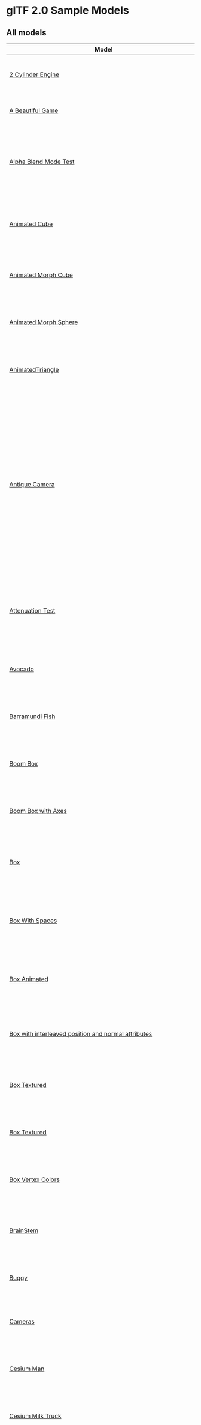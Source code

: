 # glTF 2.0 Sample Models

## All models

| Model   | Screenshot  | Legal | Description |
|---------|-------------|-------|-------------|
| [2 Cylinder Engine](.%2F2.0%2F2CylinderEngine%2FREADME.md) | ![](.%2F2.0%2F2CylinderEngine%2Fscreenshot%2Fscreenshot.png) | &copy; 0000, _No Owner_. [_No License_]()<br> - 0 for _No Artist_ | Small CAD data set, including hierarchy. |
| [A Beautiful Game](.%2F2.0%2FABeautifulGame%2FREADME.md) | ![](.%2F2.0%2FABeautifulGame%2Fscreenshot%2Fscreenshot.jpg) | &copy; 0000, . []()<br> -  for <br>&copy; 0000, . []()<br> -  for  | Chess set using transmission and volume. |
| [Alpha Blend Mode Test](.%2F2.0%2FAlphaBlendModeTest%2FREADME.md) | ![](.%2F2.0%2FAlphaBlendModeTest%2Fscreenshot%2Fscreenshot.png) | &copy; 2018, Analytical Graphics, Inc.. [Attribution 4.0 International]()<br> - 2018 for Ed Mackey | Tests alpha modes and settings. |
| [Animated Cube](.%2F2.0%2FAnimatedCube%2FREADME.md) | ![](.%2F2.0%2FAnimatedCube%2Fscreenshot%2Fscreenshot.gif) | &copy; 2017, UX3D. [CC0 1.0 Universal]()<br> - 2017 for Norbert Nopper | Same as previous cube having a linear rotation animation. |
| [Animated Morph Cube](.%2F2.0%2FAnimatedMorphCube%2FREADME.md) | ![](.%2F2.0%2FAnimatedMorphCube%2Fscreenshot%2Fscreenshot.gif) | &copy; 0000, Microsoft. [CC0 1.0 Universal]()<br> - 0 for Microsoft | Demonstrates a simple cube with two simple morph targets and an animation that transitions between them both. |
| [Animated Morph Sphere](.%2F2.0%2FAnimatedMorphSphere%2FREADME.md) | ![](.%2F2.0%2FAnimatedMorphSphere%2Fscreenshot%2Fscreenshot.gif) | &copy; 0000, Microsoft. [CC0 1.0 Universal]()<br> - 0 for Microsoft | This sample is similar to the Animated Morph Cube, but the two morph targets move many more vertices and are more extreme than with the cube. |
| [AnimatedTriangle](.%2F2.0%2FAnimatedTriangle%2FREADME.md) | ![](.%2F2.0%2FAnimatedTriangle%2Fscreenshot%2Fscreenshot.gif) | &copy; 0000, _No Owner_. [CC0 1.0 Universal]()<br> - 0 for _No Artist_ | This sample is similar to the Triangle, but the node has a rotation property that is modified with a simple animation |
| [Antique Camera ](.%2F2.0%2FAntiqueCamera%2FREADME.md) | ![](.%2F2.0%2FAntiqueCamera%2Fscreenshot%2Fscreenshot.png) | &copy; 0000, _No Owner_. [Old camera model by Maximilian Kamps.   AND Dontated by UX3D for glTF testing. AND [![CC0](http://i.creativecommons.org/p/zero/1.0/88x31.png)](http://creativecommons.org/publicdomain/zero/1.0/)   AND To the extent possible under law, UX3D has waived all copyright and related or neighboring rights to this asset.]()<br> - 0 for _No Artist_ | ... no description ... |
| [Attenuation Test](.%2F2.0%2FAttenuationTest%2FREADME.md) | ![](.%2F2.0%2FAttenuationTest%2Fscreenshot%2Fscreenshot.jpg) | &copy; 2021, Analytical Graphics, Inc.. [Attribution 4.0 International]()<br> - 2021 for Ed Mackey | Tests the interactions between attenuation, thickness, and scale. |
| [Avocado](.%2F2.0%2FAvocado%2FREADME.md) | ![](.%2F2.0%2FAvocado%2Fscreenshot%2Fscreenshot.jpg) | &copy; 0000, _No Owner_. [CC0 1.0 Universal]()<br> - 0 for Microsoft |   |
| [Barramundi Fish](.%2F2.0%2FBarramundiFish%2FREADME.md) | ![](.%2F2.0%2FBarramundiFish%2Fscreenshot%2Fscreenshot.jpg) | &copy; 0000, _No Owner_. [CC0 1.0 Universal]()<br> - 0 for Microsoft |   |
| [Boom Box](.%2F2.0%2FBoomBox%2FREADME.md) | ![](.%2F2.0%2FBoomBox%2Fscreenshot%2Fscreenshot.jpg) | &copy; 0000, _No Owner_. [CC0 1.0 Universal]()<br> - 0 for Microsoft |   |
| [Boom Box with Axes](.%2F2.0%2FBoomBoxWithAxes%2FREADME.md) | ![](.%2F2.0%2FBoomBoxWithAxes%2Fscreenshot%2Fscreenshot.jpg) | &copy; 0000, _No Owner_. [CC0 1.0 Universal]()<br> - 0 for Microsoft | Shows X, Y, and Z axis default orientations. |
| [Box](.%2F2.0%2FBox%2FREADME.md) | ![](.%2F2.0%2FBox%2Fscreenshot%2Fscreenshot.png) | &copy; 0000, Cesium. [Attribution 4.0 International]()<br> - 0 for Cesium | One mesh and one material. Start with this. |
| [Box With Spaces](.%2F2.0%2FBox%20With%20Spaces%2FREADME.md) | ![](.%2F2.0%2FBox%20With%20Spaces%2Fscreenshot%2Fscreenshot.png) | &copy; 0000, Analytical Graphics, Inc.. [CC0 1.0 Universal]()<br> - 0 for _No Artist_ | Box with URI-encoded spaces in the texture names used by a simple PBR material. |
| [Box Animated](.%2F2.0%2FBoxAnimated%2FREADME.md) | ![](.%2F2.0%2FBoxAnimated%2Fscreenshot%2Fscreenshot.gif) | &copy; 0000, Cesium. [Attribution 4.0 International]()<br> - 0 for Cesium | Rotation and Translation Animations. Start with this to test animations. |
| [Box with interleaved position and normal attributes](.%2F2.0%2FBoxInterleaved%2FREADME.md) | ![](.%2F2.0%2FBoxInterleaved%2Fscreenshot%2Fscreenshot.png) | &copy; 0000, Cesium. [Attribution 4.0 International]()<br> - 0 for Cesium | Box example with interleaved position and normal attributes. |
| [Box Textured](.%2F2.0%2FBoxTextured%2FREADME.md) | ![](.%2F2.0%2FBoxTextured%2Fscreenshot%2Fscreenshot.png) | &copy; 0000, Cesium. [CC-BY 4.0 and TM]()<br> - 0 for Cesium | Box with a non-power-of-2 (NPOT) texture. Not all implementations support NPOT textures. |
| [Box Textured](.%2F2.0%2FBoxTexturedNonPowerOfTwo%2FREADME.md) | ![](.%2F2.0%2FBoxTexturedNonPowerOfTwo%2Fscreenshot%2Fscreenshot.png) | &copy; 0000, Cesium. [CC-BY 4.0 and TM]()<br> - 0 for Cesium | Box with a non-power-of-2 (NPOT) texture. Not all implementations support NPOT textures. |
| [Box Vertex Colors](.%2F2.0%2FBoxVertexColors%2FREADME.md) | ![](.%2F2.0%2FBoxVertexColors%2Fscreenshot%2Fscreenshot.png) | &copy; 0000, _No Owner_. [_No License_]()<br> - 0 for Michael Feldstein | Box with vertex colors applied. |
| [BrainStem](.%2F2.0%2FBrainStem%2FREADME.md) | ![](.%2F2.0%2FBrainStem%2Fscreenshot%2Fscreenshot.gif) | &copy; 0000, Smith Micro Software, Inc.. [_No License_]()<br> - 0 for Keith Hunter | Animations. Skins. |
| [Buggy](.%2F2.0%2FBuggy%2FREADME.md) | ![](.%2F2.0%2FBuggy%2Fscreenshot%2Fscreenshot.png) | &copy; 0000, _No Owner_. [_No License_]()<br> - 0 for _No Artist_ | Medium-sized CAD data set, including hierarchy |
| [Cameras](.%2F2.0%2FCameras%2FREADME.md) | ![](.%2F2.0%2FCameras%2Fscreenshot%2Fscreenshot.png) | &copy; 0000, _No Owner_. [CC0 1.0 Universal]()<br> - 0 for _No Artist_ | A sample with two different camera objects |
| [Cesium Man](.%2F2.0%2FCesiumMan%2FREADME.md) | ![](.%2F2.0%2FCesiumMan%2Fscreenshot%2Fscreenshot.gif) | &copy; 0000, Cesium. [CC-BY 4.0 and TM]()<br> - 0 for Cesium | Textured. Animations. Skins. |
| [Cesium Milk Truck](.%2F2.0%2FCesiumMilkTruck%2FREADME.md) | ![](.%2F2.0%2FCesiumMilkTruck%2Fscreenshot%2Fscreenshot.gif) | &copy; 0000, Cesium. [CC-BY 4.0 and TM]()<br> - 0 for Cesium | Textured. Multiple nodes/meshes. Animations. |
| [KHR_materials_clearcoat Test](.%2F2.0%2FClearCoatTest%2FREADME.md) | ![](.%2F2.0%2FClearCoatTest%2Fscreenshot%2Fscreenshot.jpg) | &copy; 2020, Analytical Graphics, Inc.. [Attribution 4.0 International]()<br> - 2020 for Ed Mackey | Tests if the KHR_materials_clearcoat extension is supported properly. |
| [Corset](.%2F2.0%2FCorset%2FREADME.md) | ![](.%2F2.0%2FCorset%2Fscreenshot%2Fscreenshot.jpg) | &copy; 2017, UX3D. [CC0 1.0 Universal]()<br> - 2017 for Microsoft |   |
| [Cube](.%2F2.0%2FCube%2FREADME.md) | ![](.%2F2.0%2FCube%2Fscreenshot%2Fscreenshot.jpg) | &copy; 0000, _No Owner_. [_No License_]()<br> - 0 for Norbert Nopper | A cube with non-smoothed faces. |
| [Damaged Helmet](.%2F2.0%2FDamagedHelmet%2FREADME.md) | ![](.%2F2.0%2FDamagedHelmet%2Fscreenshot%2Fscreenshot.png) | &copy; 0000, _No Owner_. [CC-BY-NC
See: http://www.graphics.stanford.edu/data/3Dscanrep/#acknowledge]()<br> - 0 for _No Artist_ |   |
| [Dragon Attenuation](.%2F2.0%2FDragonAttenuation%2FREADME.md) | ![](.%2F2.0%2FDragonAttenuation%2Fscreenshot%2Fscreenshot.jpg) | &copy; 0000, _No Owner_. [_No License_]()<br> - 0 for _No Artist_ | Dragon with background, using material variants, transmission, and volume. |
| [Duck](.%2F2.0%2FDuck%2FREADME.md) | ![](.%2F2.0%2FDuck%2Fscreenshot%2Fscreenshot.png) | &copy; 2006, Sony. [SCEA Shared Source License, Version 1.0]()<br> - 2006 for Sony | The COLLADA duck. One texture. |
| [Emissive Strength Test](.%2F2.0%2FEmissiveStrengthTest%2FREADME.md) | ![](.%2F2.0%2FEmissiveStrengthTest%2Fscreenshot%2Fscreenshot.jpg) | &copy; 2022, AGI. [Attribution 4.0 International]()<br> - 2022 for Ed Mackey | Tests if the KHR_materials_emissive_strength extension is supported properly. |
| [Environment Test](.%2F2.0%2FEnvironmentTest%2FREADME.md) | ![](.%2F2.0%2FEnvironmentTest%2Fscreenshot%2Fscreenshot.jpg) | &copy; 0000, _No Owner_. [_No License_]()<br> - 0 for _No Artist_ | A simple scene with metal and dielectric spheres that range between 0 and 1 roughness. Useful for testing environment lighting. |
| [Flight Helmet](.%2F2.0%2FFlightHelmet%2FREADME.md) | ![](.%2F2.0%2FFlightHelmet%2Fscreenshot%2Fscreenshot.jpg) | &copy; 0000, _No Owner_. [CC0 1.0 Universal]()<br> - 0 for Microsoft |   |
| [Fox](.%2F2.0%2FFox%2FREADME.md) | ![](.%2F2.0%2FFox%2Fscreenshot%2Fscreenshot.jpg) | &copy; 0000, _No Owner_. [Attribution 4.0 International]()<br> - 0 for Model: PixelMannen
Rigging & Animation: tomkranis | Multiple animations cycles: Survey, Walk, Run. |
| [Gearbox Assy](.%2F2.0%2FGearboxAssy%2FREADME.md) | ![](.%2F2.0%2FGearboxAssy%2Fscreenshot%2Fscreenshot.png) | &copy; 0000, _No Owner_. [_No License_]()<br> - 0 for _No Artist_ | Medium-sized CAD data set, including hierarchy. |
| [GlamVelvetSofa](.%2F2.0%2FGlamVelvetSofa%2FREADME.md) | ![](.%2F2.0%2FGlamVelvetSofa%2Fscreenshot%2Fscreenshot.jpg) | &copy; 2021, Wayfair, LLC. [Attribution 4.0 International]()<br> - 2021 for _No Artist_ | Sofa using material variants, sheen, and specular. |
| [Interpolation Test](.%2F2.0%2FInterpolationTest%2FREADME.md) | ![](.%2F2.0%2FInterpolationTest%2Fscreenshot%2Fscreenshot.gif) | &copy; 0000, _No Owner_. [CC0 1.0 Universal]()<br> - 0 for _No Artist_ | A sample with three different animation interpolations |
| [Iridescence Dielectric Spheres](.%2F2.0%2FIridescenceDielectricSpheres%2FREADME.md) | ![](.%2F2.0%2FIridescenceDielectricSpheres%2Fscreenshot%2Fscreenshot.jpg) | &copy; 0000, _No Owner_. [CC0 1.0 Universal]()<br> - 0 for _No Artist_ | Tests KHR_materials_iridescence on a non-metallic material. |
| [Iridescence Lamp](.%2F2.0%2FIridescenceLamp%2FREADME.md) | ![](.%2F2.0%2FIridescenceLamp%2Fscreenshot%2Fscreenshot.jpg) | &copy; 2022, Wayfair, LLC. [Attribution 4.0 International]()<br> - 2022 for _No Artist_ | Wayfair Lamp model using transmission, volume, and KHR_materials_iridescence. |
| [Iridescence Metallic Spheres](.%2F2.0%2FIridescenceMetallicSpheres%2FREADME.md) | ![](.%2F2.0%2FIridescenceMetallicSpheres%2Fscreenshot%2Fscreenshot.jpg) | &copy; 2022, UX3D. [CC0 1.0 Universal]()<br> - 2022 for UX3D | Tests KHR_materials_iridescence on a metallic material. |
| [Iridescence Suzanne](.%2F2.0%2FIridescenceSuzanne%2FREADME.md) | ![](.%2F2.0%2FIridescenceSuzanne%2Fscreenshot%2Fscreenshot.jpg) | &copy; 2021, _No Owner_. [Attribution 4.0 International]()<br> - 2021 for Mathias Kanzler | Further tests KHR_materials_iridescence. |
| [Iridescent Dish with Olives](.%2F2.0%2FIridescentDishWithOlives%2FREADME.md) | ![](.%2F2.0%2FIridescentDishWithOlives%2Fscreenshot%2Fscreenshot.jpg) | &copy; 0000, Wayfair, LLC. [Attribution 4.0 International]()<br> - 0 for _No Artist_ | Dish using transmission, volume, IOR, and specular. |
| [Lantern](.%2F2.0%2FLantern%2FREADME.md) | ![](.%2F2.0%2FLantern%2Fscreenshot%2Fscreenshot.jpg) | &copy; 2021, Microsoft. [Attribution 4.0 International]()<br> - 2021 for Microsoft |   |
| [Lamp using KHR_lights_punctual Extension](.%2F2.0%2FLightsPunctualLamp%2FREADME.md) | ![](.%2F2.0%2FLightsPunctualLamp%2Fscreenshot%2Fscreenshot.png) | &copy; 2021, DGG. [Attribution 4.0 International]()<br> - 2021 for DGG | Lamp using punctual lights. |
| [Metal-Rough Spheres](.%2F2.0%2FMetalRoughSpheres%2FREADME.md) | ![](.%2F2.0%2FMetalRoughSpheres%2Fscreenshot%2Fscreenshot.png) | &copy; 2017, Analytical Graphics, Inc.. [Attribution 4.0 International]()<br> - 2017 for Ed Mackey | Tests various metal and roughness values (texture mapped). |
| [Metal-Rough Spheres (textureless)](.%2F2.0%2FMetalRoughSpheresNoTextures%2FREADME.md) | ![](.%2F2.0%2FMetalRoughSpheresNoTextures%2Fscreenshot%2Fscreenshot.png) | &copy; 0000, _No Owner_. [CC0 1.0 Universal]()<br> - 0 for Krill Gavrilov | Tests various metal and roughness values (textureless). |
| [Morph-Primitives Test](.%2F2.0%2FMorphPrimitivesTest%2FREADME.md) | ![](.%2F2.0%2FMorphPrimitivesTest%2Fscreenshot%2Fscreenshot.jpg) | &copy; 2021, Analytical Graphics, Inc.. [Attribution 4.0 International]()<br> - 2021 for _No Artist_ | Tests a morph target on multiple primitives. |
| [Morph Stress Test](.%2F2.0%2FMorphStressTest%2FREADME.md) | ![](.%2F2.0%2FMorphStressTest%2Fscreenshot%2Fscreenshot.jpg) | &copy; 2021, Analytical Graphics, Inc.. [Attribution 4.0 International]()<br> - 2021 for Ed Mackey | Tests up to 8 morph targets. |
| [Mosquito In Amber](.%2F2.0%2FMosquitoInAmber%2FREADME.md) | ![](.%2F2.0%2FMosquitoInAmber%2Fscreenshot%2Fscreenshot.jpg) | &copy; 0000, _No Owner_. [Attribution 4.0 International]()<br> - 0 for _No Artist_ | Mosquito in amber by Sketchfab, using transmission, IOR, and volume. |
| [MultiUV Test](.%2F2.0%2FMultiUVTest%2FREADME.md) | ![](.%2F2.0%2FMultiUVTest%2Fscreenshot%2Fscreenshot.jpg) | &copy; 2017, Hilo 3D. [Attribution 4.0 International]()<br> - 2017 for Hilo 3D | Tests a second set of texture coordinates. |
| [Normal-Tangent Mirror Test](.%2F2.0%2FNormalTangentMirrorTest%2FREADME.md) | ![](.%2F2.0%2FNormalTangentMirrorTest%2Fscreenshot%2Fscreenshot.png) | &copy; 2018, Analytical Graphics, Inc.. [Attribution 4.0 International]()<br> - 2018 for Ed Mackey | Tests an engine's ability to load supplied tangent vectors for a normal map. |
| [Normal-Tangent Test](.%2F2.0%2FNormalTangentTest%2FREADME.md) | ![](.%2F2.0%2FNormalTangentTest%2Fscreenshot%2Fscreenshot.png) | &copy; 2018, Analytical Graphics, Inc.. [CC0 1.0 Universal]()<br> - 2018 for Ed Mackey | Tests an engine's ability to automatically generate tangent vectors for a normal map. |
| [Orientation Test](.%2F2.0%2FOrientationTest%2FREADME.md) | ![](.%2F2.0%2FOrientationTest%2Fscreenshot%2Fscreenshot.png) | &copy; 0000, _No Owner_. [Attribution 4.0 International]()<br> - 0 for _No Artist_ | Tests node translations and rotations. |
| [Reciprocating Saw](.%2F2.0%2FReciprocatingSaw%2FREADME.md) | ![](.%2F2.0%2FReciprocatingSaw%2Fscreenshot%2Fscreenshot.png) | &copy; 2021, SharpGLTF. [Attribution 4.0 International]()<br> - 2021 for SharpGLTF | Small CAD data set, including hierarchy. |
| [Recursive Skeletons](.%2F2.0%2FRecursiveSkeletons%2FREADME.md) | ![](.%2F2.0%2FRecursiveSkeletons%2Fscreenshot%2Fscreenshot.jpg) | &copy; 0000, Cesium. [Attribution 4.0 International]()<br> - 0 for Cesium | Tests unusual skinning cases with reused meshes and recursive skeletons. |
| [Rigged Figure](.%2F2.0%2FRiggedFigure%2FREADME.md) | ![](.%2F2.0%2FRiggedFigure%2Fscreenshot%2Fscreenshot.gif) | &copy; 0000, Cesium. [Attribution 4.0 International]()<br> - 0 for Cesium | Animations. Skins. |
| [Rigged Simple](.%2F2.0%2FRiggedSimple%2FREADME.md) | ![](.%2F2.0%2FRiggedSimple%2Fscreenshot%2Fscreenshot.gif) | &copy; 0000, Cesium. [_No License_]()<br> - 0 for Cesium | Animations. Skins. Start with this to test skinning. |
| [Sci Fi Helmet](.%2F2.0%2FSciFiHelmet%2FREADME.md) | ![](.%2F2.0%2FSciFiHelmet%2Fscreenshot%2Fscreenshot.jpg) | &copy; 0000, _No Owner_. [CC0 1.0 Universal]()<br> - 0 for Michael Pavlovic |   |
| [SheenChair](.%2F2.0%2FSheenChair%2FREADME.md) | ![](.%2F2.0%2FSheenChair%2Fscreenshot%2Fscreenshot.jpg) | &copy; 2020, Wayfair, LLC. [CC0 1.0 Universal]()<br> - 2020 for Eric Chadwick | Chair using material variants and sheen. |
| [Sheen Cloth](.%2F2.0%2FSheenCloth%2FREADME.md) | ![](.%2F2.0%2FSheenCloth%2Fscreenshot%2Fscreenshot.jpg) | &copy; 0000, Microsoft. [CC0 1.0 Universal]()<br> - 0 for Microsoft | Fabric example using sheen. |
| [SimpleMeshes](.%2F2.0%2FSimpleMeshes%2FREADME.md) | ![](.%2F2.0%2FSimpleMeshes%2Fscreenshot%2Fscreenshot.png) | &copy; 0000, _No Owner_. [CC0 1.0 Universal]()<br> - 0 for _No Artist_ | A simple scene with two nodes, both containing the same mesh, namely a mesh with a single mesh.primitive with a single indexed triangle with multiple attributes (positions, normals and texture coordinates), but without a material |
| [SimpleMorph](.%2F2.0%2FSimpleMorph%2FREADME.md) | ![](.%2F2.0%2FSimpleMorph%2Fscreenshot%2Fscreenshot.png) | &copy; 0000, _No Owner_. [CC0 1.0 Universal]()<br> - 0 for _No Artist_ | A triangle with a morph animation applied |
| [SimpleSkin](.%2F2.0%2FSimpleSkin%2FREADME.md) | ![](.%2F2.0%2FSimpleSkin%2Fscreenshot%2Fscreenshot.gif) | &copy; 0000, _No Owner_. [CC0 1.0 Universal]()<br> - 0 for _No Artist_ | A simple example of vertex skinning in glTF |
| [SimpleSparseAccessor](.%2F2.0%2FSimpleSparseAccessor%2FREADME.md) | ![](.%2F2.0%2FSimpleSparseAccessor%2Fscreenshot%2Fscreenshot.png) | &copy; 0000, _No Owner_. [Attribution 4.0 International]()<br> - 0 for _No Artist_ | A simple mesh that uses sparse accessors |
| [SpecGlossVsMetalRough](.%2F2.0%2FSpecGlossVsMetalRough%2FREADME.md) | ![](.%2F2.0%2FSpecGlossVsMetalRough%2Fscreenshot%2Fscreenshot.jpg) | &copy; 0000, Microsoft. [Attribution 4.0 International]()<br> - 0 for Microsoft | Tests if the KHR_materials_pbrSpecularGlossiness extension is supported properly. |
| [Specular Test](.%2F2.0%2FSpecularTest%2FREADME.md) | ![](.%2F2.0%2FSpecularTest%2Fscreenshot%2Fscreenshot.jpg) | &copy; 2021, Analytical Graphics, Inc.. [Attribution 4.0 International]()<br> - 2021 for Ed Mackey | Tests if the KHR_materials_specular extension is supported correctly. |
| [Sponza](.%2F2.0%2FSponza%2FREADME.md) | ![](.%2F2.0%2FSponza%2Fscreenshot%2Fscreenshot.jpg) | &copy; 0000, _No Owner_. [_No License_]()<br> - 0 for _No Artist_ | Building interior, often used to test lighting. |
| [StainedGlassLamp](.%2F2.0%2FStainedGlassLamp%2FREADME.md) | ![](.%2F2.0%2FStainedGlassLamp%2Fscreenshot%2Fscreenshot.jpg) | &copy; 2021, Wayfair. [Attribution 4.0 International]()<br> - 2021 for _No Artist_ |   |
| [Suzanne](.%2F2.0%2FSuzanne%2FREADME.md) | ![](.%2F2.0%2FSuzanne%2Fscreenshot%2Fscreenshot.jpg) | &copy; 2017, UX3D. [CC0 1.0 Universal]()<br> - 2017 for Norbert Nopper |   |
| [Texture Coordinate Test](.%2F2.0%2FTextureCoordinateTest%2FREADME.md) | ![](.%2F2.0%2FTextureCoordinateTest%2Fscreenshot%2Fscreenshot.png) | &copy; 2017, Analytical Graphics, Inc.. [CC0 1.0 Universal]()<br> - 2017 for Ed Mackey | Shows how XYZ and UV positions relate to displayed geometry. |
| [Texture Encoding Test](.%2F2.0%2FTextureEncodingTest%2FREADME.md) | ![](.%2F2.0%2FTextureEncodingTest%2Fscreenshot%2Fscreenshot.png) | &copy; 0000, _No Owner_. [CC0 1.0 Universal]()<br> - 0 for _No Artist_ |   |
| [Texture Linear Interpolation Test](.%2F2.0%2FTextureLinearInterpolationTest%2FREADME.md) | ![](.%2F2.0%2FTextureLinearInterpolationTest%2Fscreenshot%2Fscreenshot.png) | &copy; 0000, _No Owner_. [CC0 1.0 Universal]()<br> - 0 for _No Artist_ | Tests that linear texture interpolation is performed on linear values, i.e. after sRGB decoding. |
| [Texture Settings Test](.%2F2.0%2FTextureSettingsTest%2FREADME.md) | ![](.%2F2.0%2FTextureSettingsTest%2Fscreenshot%2Fscreenshot.png) | &copy; 2017, Analytical Graphics, Inc.. [Attribution 4.0 International]()<br> - 2017 for Ed Mackey | Tests single/double-sided and various texturing modes. |
| [Texture Transform Multi Test](.%2F2.0%2FTextureTransformMultiTest%2FREADME.md) | ![](.%2F2.0%2FTextureTransformMultiTest%2Fscreenshot%2Fscreenshot.jpg) | &copy; 2020, Analytical Graphics, Inc.. [Attribution 4.0 International]()<br> - 2020 for Ed Mackey | Tests if the KHR_texture_transform extension is supported for several inputs. |
| [Texture Transform Test](.%2F2.0%2FTextureTransformTest%2FREADME.md) | ![](.%2F2.0%2FTextureTransformTest%2Fscreenshot%2Fscreenshot.jpg) | &copy; 0000, Microsoft. [CC0 1.0 Universal]()<br> - 0 for Microsoft | Tests if the KHR_texture_transform extension is supported for BaseColor. |
| [Toy Car](.%2F2.0%2FToyCar%2FREADME.md) | ![](.%2F2.0%2FToyCar%2Fscreenshot%2Fscreenshot.jpg) | &copy; 0000, Guido Odendahl. [CC0 1.0 Universal]()<br> - 0 for Guido Odendahl | Toy car example using transmission, clearcoat, and sheen. |
| [Transmission Roughness Test](.%2F2.0%2FTransmissionRoughnessTest%2FREADME.md) | ![](.%2F2.0%2FTransmissionRoughnessTest%2Fscreenshot%2Fscreenshot.jpg) | &copy; 2021, Analytical Graphics, Inc.. [Attribution 4.0 International]()<br> - 2021 for Ed Mackey | Tests the interaction between roughness and IOR. |
| [Transmission Test](.%2F2.0%2FTransmissionTest%2FREADME.md) | ![](.%2F2.0%2FTransmissionTest%2Fscreenshot%2Fscreenshot.jpg) | &copy; 0000, _No Owner_. [CC0 1.0 Universal]()<br> - 0 for Adobe | Tests if the KHR_materials_transmission extension is supported properly. |
| [Triangle](.%2F2.0%2FTriangle%2FREADME.md) | ![](.%2F2.0%2FTriangle%2Fscreenshot%2Fscreenshot.png) | &copy; 0000, _No Owner_. [CC0 1.0 Universal]()<br> - 0 for _No Artist_ | A very simple glTF asset: The basic structure is the same as in Triangle Without Indices, but here, the mesh.primitive describes an indexed geometry |
| [TriangleWithoutIndices](.%2F2.0%2FTriangleWithoutIndices%2FREADME.md) | ![](.%2F2.0%2FTriangleWithoutIndices%2Fscreenshot%2Fscreenshot.png) | &copy; 0000, _No Owner_. [CC0 1.0 Universal]()<br> - 0 for _No Artist_ | The simplest possible glTF asset: A single scene with a single node and a single mesh with a single mesh.primitive with a single triangle with a single attribute, without indices and without a material |
| [Two Sided Plane](.%2F2.0%2FTwoSidedPlane%2FREADME.md) | ![](.%2F2.0%2FTwoSidedPlane%2Fscreenshot%2Fscreenshot.jpg) | &copy; 2017, UX3D. [CC0 1.0 Universal]()<br> - 2017 for Norbert Nopper | A plane having the two sided material parameter enabled. |
| [Unicode❤♻Test](.%2F2.0%2FUnicode%E2%9D%A4%E2%99%BBTest%2FREADME.md) | ![](.%2F2.0%2FUnicode%E2%9D%A4%E2%99%BBTest%2Fscreenshot%2Fscreenshot.png) | &copy; 0000, _No Owner_. [CC0 1.0 Universal]()<br> - 0 for Viktor Kovács | A sample with Unicode characters in file, material, and mesh names |
| [Unlit Test](.%2F2.0%2FUnlitTest%2FREADME.md) | ![](.%2F2.0%2FUnlitTest%2Fscreenshot%2Fscreenshot.png) | &copy; 2019, Analytical Graphics, Inc.. [Attribution 4.0 International]()<br> - 2019 for Ed Mackey | Tests if the KHR_materials_unlit extension is supported properly. |
| [Virtual City](.%2F2.0%2FVC%2FREADME.md) | ![](.%2F2.0%2FVC%2Fscreenshot%2Fscreenshot.gif) | &copy; 0000, 3DRT. [_No License_]()<br> - 0 for 3DRT | Textured. Animations. |
| [Vertex Color Test](.%2F2.0%2FVertexColorTest%2FREADME.md) | ![](.%2F2.0%2FVertexColorTest%2Fscreenshot%2Fscreenshot.png) | &copy; 0000, _No Owner_. [_No License_]()<br> - 0 for Microsoft | Tests if vertex colors are supported. |
| [Water Bottle](.%2F2.0%2FWaterBottle%2FREADME.md) | ![](.%2F2.0%2FWaterBottle%2Fscreenshot%2Fscreenshot.jpg) | &copy; 0000, _No Owner_. [CC0 1.0 Universal]()<br> - 0 for Microsoft | _No Summary_ |

